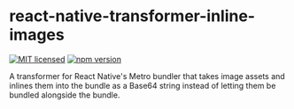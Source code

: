 # react-native-transformer-inline-images

[![MIT licensed](https://img.shields.io/badge/license-MIT-blue.svg)](https://raw.githubusercontent.com/hyperium/hyper/master/LICENSE)
[![npm version](https://badge.fury.io/js/react-native-transformer-inline-images.svg)](https://badge.fury.io/js/react-native-transformer-inline-images)

A transformer for React Native's Metro bundler that takes image assets and inlines them into the bundle as a Base64 string instead of letting them be bundled alongside the bundle.
